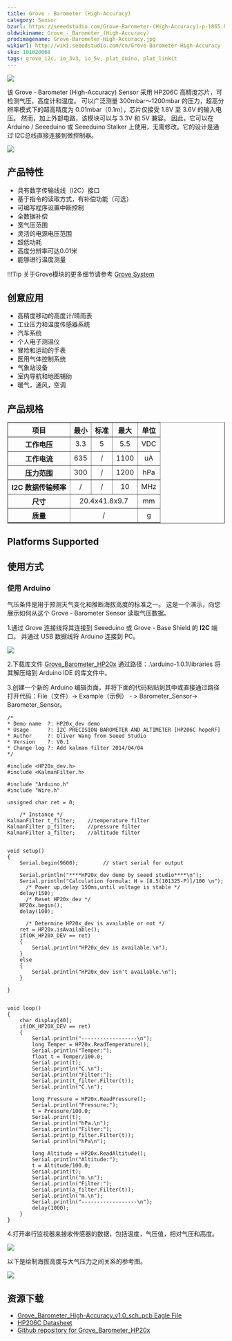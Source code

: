 ```yaml
---
title: Grove - Barometer (High-Accuracy)
category: Sensor
bzurl: https://seeedstudio.com/Grove-Barometer-(High-Accuracy)-p-1865.html
oldwikiname: Grove_-_Barometer_(High-Accuracy)
prodimagename: Grove-Barometer-High-Accuracy.jpg
wikiurl: http://wiki.seeedstudio.com/cn/Grove-Barometer-High-Accuracy
sku: 101020068
tags: grove_i2c, io_3v3, io_5v, plat_duino, plat_linkit
---
```


![](https://raw.githubusercontent.com/SeeedDocument/Grove-Barometer-High-Accuracy/master/img/Grove-Barometer-High-Accuracy.jpg)

该 Grove - Barometer (High-Accuracy) Sensor 采用 HP206C 高精度芯片，可检测气压，高度计和温度。 可以广泛测量 300mbar〜1200mbar 的压力，超高分辨率模式下的超高精度为 0.01mbar（0.1m），芯片仅接受 1.8V 至 3.6V 的输入电压。 然而，加上外部电路，该模块可以与 3.3V 和 5V 兼容。 因此，它可以在 Arduino / Seeeduino 或 Seeeduino Stalker 上使用，无需修改。它的设计是通过 I2C总线直接连接到微控制器。

[![](https://github.com/SeeedDocument/wiki_chinese/raw/master/docs/images/click_to_buy.PNG)](https://item.taobao.com/item.htm?spm=a1z10.3-c.w4002-11172317909.9.27785814xJ3D2M&id=520516572843)

产品特性
--------


- 具有数字传输线线（I2C）接口
- 基于指令的读取方式，有补偿功能（可选）
- 可编写程序设置中断控制
- 全数据补偿
- 宽气压范围
- 灵活的电源电压范围
- 超低功耗
- 高度分辨率可达0.01米
- 能够进行温度测量

!!!Tip
    关于Grove模块的更多细节请参考 [Grove System](http://wiki.seeedstudio.com/cn/Grove_System/)

创意应用
-----------------


- 高精度移动的高度计/晴雨表
- 工业压力和温度传感器系统
- 汽车系统
- 个人电子测温仪
- 冒险和运动的手表
- 医用气体控制系统
- 气象站设备
- 室内导航和地图辅助
- 暖气，通风，空调

产品规格
--------------

<table border="1" cellspacing="0" width="80%">
<tr>
<th scope="col">
项目
</th>
<th scope="col">
最小
</th>
<th scope="col">
标准
</th>
<th scope="col">
最大
</th>
<th scope="col">
单位
</th>
</tr>
<tr align="center">
<th scope="row">
工作电压
</th>
<td>
3.3
</td>
<td>
5
</td>
<td>
5.5
</td>
<td>
VDC
</td>
</tr>
<tr align="center">
<th scope="row">
工作电流
</th>
<td>
635
</td>
<td>
/
</td>
<td>
1100
</td>
<td>
uA
</td>
</tr>
<tr align="center">
<th scope="row">
压力范围
</th>
<td>
300
</td>
<td>
/
</td>
<td>
1200
</td>
<td>
hPa
</td>
</tr>
<tr align="center">
<th scope="row">
I2C 数据传输频率
</th>
<td>
/
</td>
<td>
/
</td>
<td>
10
</td>
<td>
MHz
</td>
</tr>
<tr align="center">
<th scope="row">
尺寸
</th>
<td colspan="3">
20.4x41.8x9.7
</td>
<td>
mm
</td>
</tr>
<tr align="center">
<th scope="row">
质量
</th>
<td colspan="3">
/
</td>
<td>
g
</td>
</tr>
</table>

Platforms Supported
-------------------

使用方式
-----

### 使用 Arduino

气压条件是用于预测天气变化和推断海拔高度的标准之一。 这是一个演示，向您展示如何从这个 Grove - Barometer Sensor 读取气压数据。

1.通过 Grove 连接线将其连接到 Seeeduino 或 Grove - Base Shield 的 **I2C** 端口。 并通过 USB 数据线将 Arduino 连接到 PC。

![](https://raw.githubusercontent.com/SeeedDocument/Grove-Barometer-High-Accuracy/master/img/Grove-Barometer_Sensor_hard.JPG)

2.下载库文件 [Grove_Barometer_HP20x](https://github.com/Seeed-Studio/Grove_Barometer_HP20x) 通过路径：.\\arduino-1.0.1\\libraries 将其解压缩到 Arduino IDE 的库文件中。

3.创建一个新的 Arduino 编辑页面，并将下面的代码粘贴到其中或直接通过路径打开代码：File（文件）-&gt; Example（示例） - > Barometer_Sensor-> Barometer_Sensor。

```
/*
* Demo name  ?: HP20x_dev demo
* Usage      ?: I2C PRECISION BAROMETER AND ALTIMETER [HP206C hopeRF]
* Author     ?: Oliver Wang from Seeed Studio
* Version    ?: V0.1
* Change log ?: Add kalman filter 2014/04/04
*/

#include <HP20x_dev.h>
#include <KalmanFilter.h>

#include "Arduino.h"
#include "Wire.h"

unsigned char ret = 0;

    /* Instance */
KalmanFilter t_filter;    //temperature filter
KalmanFilter p_filter;    //pressure filter
KalmanFilter a_filter;    //altitude filter


void setup()
{
    Serial.begin(9600);        // start serial for output

    Serial.println("****HP20x_dev demo by seeed studio****\n");
    Serial.println("Calculation formula: H = [8.5(101325-P)]/100 \n");
      /* Power up,delay 150ms,until voltage is stable */
    delay(150);
      /* Reset HP20x_dev */
    HP20x.begin();
    delay(100);

      /* Determine HP20x_dev is available or not */
    ret = HP20x.isAvailable();
    if(OK_HP20X_DEV == ret)
    {
        Serial.println("HP20x_dev is available.\n");
    }
    else
    {
        Serial.println("HP20x_dev isn't available.\n");
    }

}


void loop()
{
    char display[40];
    if(OK_HP20X_DEV == ret)
    {
        Serial.println("------------------\n");
        long Temper = HP20x.ReadTemperature();
        Serial.println("Temper:");
        float t = Temper/100.0;
        Serial.print(t);
        Serial.println("C.\n");
        Serial.println("Filter:");
        Serial.print(t_filter.Filter(t));
        Serial.println("C.\n");

        long Pressure = HP20x.ReadPressure();
        Serial.println("Pressure:");
        t = Pressure/100.0;
        Serial.print(t);
        Serial.println("hPa.\n");
        Serial.println("Filter:");
        Serial.print(p_filter.Filter(t));
        Serial.println("hPa\n");

        long Altitude = HP20x.ReadAltitude();
        Serial.println("Altitude:");
        t = Altitude/100.0;
        Serial.print(t);
        Serial.println("m.\n");
        Serial.println("Filter:");
        Serial.print(a_filter.Filter(t));
        Serial.println("m.\n");
        Serial.println("------------------\n");
        delay(1000);
    }
}
```

4.打开串行监视器来接收传感器的数据，包括温度，气压值，相对气压和高度。

![](https://raw.githubusercontent.com/SeeedDocument/Grove-Barometer-High-Accuracy/master/img/Barometer_Sensor.jpg)

以下是绘制海拔高度与大气压力之间关系的参考图。

![](https://raw.githubusercontent.com/SeeedDocument/Grove-Barometer-High-Accuracy/master/img/Pressure_and_Altitude.jpg)

资源下载
---------

-   [Grove_Barometer_High-Accuracy_v1.0_sch_pcb Eagle File](https://raw.githubusercontent.com/SeeedDocument/Grove-Barometer-High-Accuracy/master/res/Grove_Barometer_High-Accuracy_v1.0_sch_pcb.zip)
-   [HP206C Datasheet](https://raw.githubusercontent.com/SeeedDocument/Grove-Barometer-High-Accuracy/master/res/HP206C_Datasheet.pdf)
-   [Github repository for Grove\_Barometer\_HP20x](https://github.com/Seeed-Studio/Grove_Barometer_HP20x)


<!-- This Markdown file was created from http://www.seeedstudio.com/wiki/Grove_-_Barometer_(High-Accuracy) -->
